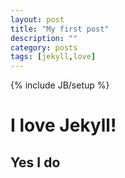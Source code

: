 ```yaml
---
layout: post
title: "My first post"
description: ""
category: posts
tags: [jekyll,love]
---
```

{% include JB/setup %}
# I love Jekyll!

## Yes I do